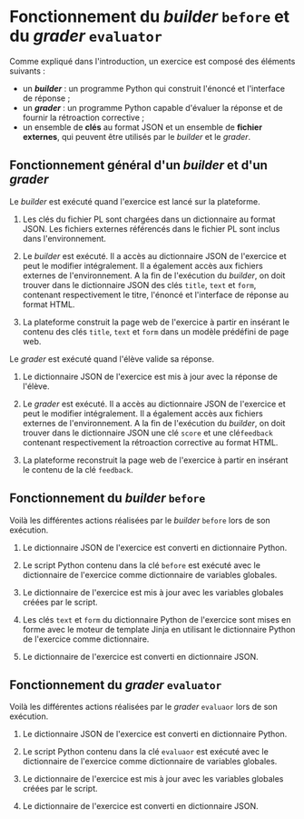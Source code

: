 # Fonctionnement du *builder* `before` et du *grader* `evaluator`

Comme expliqué dans l'introduction, un exercice est composé des éléments suivants :

  - un ***builder*** : un programme Python qui construit l'énoncé et l'interface de réponse ;
  - un ***grader*** : un programme Python capable d'évaluer la réponse et de fournir la rétroaction corrective ;
  - un ensemble de **clés** au format JSON et un ensemble de **fichier externes**, qui peuvent être utilisés par le *builder* et le *grader*.
  
## Fonctionnement général d'un *builder* et d'un *grader*

Le *builder* est exécuté quand l'exercice est lancé sur la plateforme.

1. Les clés du fichier PL sont chargées dans un dictionnaire au format JSON. Les fichiers externes référencés dans le fichier PL sont inclus dans l'environnement. 

2. Le *builder* est exécuté. Il a accès au dictionnaire JSON de l'exercice et peut le modifier intégralement. Il a également accès aux fichiers externes de l'environnement. A la fin de l'exécution du *builder*, on doit trouver dans le dictionnaire JSON des clés `title`, `text` et `form`, contenant respectivement le titre, l'énoncé et l'interface de réponse au format HTML. 

3. La plateforme construit la page web de l'exercice à partir en insérant le contenu des clés `title`, `text` et `form` dans un modèle prédéfini de page web.

Le *grader* est exécuté quand l'élève valide sa réponse.

1. Le dictionnaire JSON de l'exercice est mis à jour avec la réponse de l'élève.

2. Le *grader* est exécuté. Il a accès au dictionnaire JSON de l'exercice et peut le modifier intégralement. Il a également accès aux fichiers externes de l'environnement. A la fin de l'exécution du *builder*, on doit trouver dans le dictionnaire JSON une clé `score` et une clé`feedback` contenant respectivement la rétroaction corrective au format HTML. 

3. La plateforme reconstruit la page web de l'exercice à partir en insérant le contenu de la clé `feedback`.

## Fonctionnement du *builder* `before`

Voilà les différentes actions réalisées par le *builder* `before` lors de son exécution.

1. Le dictionnaire JSON de l'exercice est converti en dictionnaire Python.

2. Le script Python contenu dans la clé `before` est exécuté avec le dictionnaire de l'exercice comme dictionnaire de variables globales.

3. Le dictionnaire de l'exercice est mis à jour avec les variables globales créées par le script.

4. Les clés `text` et `form` du dictionnaire Python de l'exercice sont mises en forme avec le moteur de template Jinja en utilisant le dictionnaire Python de l'exercice comme dictionnaire.

5. Le dictionnaire de l'exercice est converti en dictionnaire JSON.

## Fonctionnement du *grader* `evaluator`

Voilà les différentes actions réalisées par le *grader* `evaluaor` lors de son exécution.

1. Le dictionnaire JSON de l'exercice est converti en dictionnaire Python.

2. Le script Python contenu dans la clé `evaluaor` est exécuté avec le dictionnaire de l'exercice comme dictionnaire de variables globales.

3. Le dictionnaire de l'exercice est mis à jour avec les variables globales créées par le script.

4. Le dictionnaire de l'exercice est converti en dictionnaire JSON.

